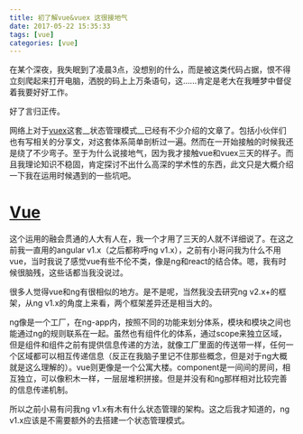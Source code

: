 ```yaml
---
title: 初了解vue&vuex 这很接地气
date: 2017-05-22 15:35:33
tags: [vue]
categories: [vue]
---
```


在某个深夜，我失眠到了凌晨3点，没想别的什么，而是被这类代码占据，恨不得立刻爬起来打开电脑，洒脱的码上上万条语句，这......肯定是老大在我睡梦中督促着我要好好工作。

好了言归正传。

网络上对于[vuex](https://vuex.vuejs.org/zh-cn/)这套__状态管理模式__已经有不少介绍的文章了。包括小伙伴们也有写相关的分享文，对这套体系简单剖析过一遍。然而在一开始接触的时候我还是绕了不少弯子。至于为什么说接地气，因为我才接触vue和vuex三天的样子。而且我理论知识不稳固，肯定探讨不出什么高深的学术性的东西，此文只是大概介绍一下我在运用时候遇到的一些坑吧。
# [Vue](https://cn.vuejs.org/)
这个运用的融会贯通的人大有人在，我一个才用了三天的人就不详细说了。在这之前我一直用的angular v1.x（之后都称呼ng v1.x），之前有小哥问我为什么不用vue，当时我说了感觉vue有些不伦不类，像是ng和react的结合体。嗯，我有时候很脑残，这些话都当我没说过。

很多人觉得vue和ng有很相似的地方。是不是呢，当然我没去研究ng v2.x+的框架，从ng v1.x的角度上来看，两个框架差异还是相当大的。

ng像是一个工厂，在ng-app内，按照不同的功能来划分体系，模块和模块之间也能通过ng的规则联系在一起。虽然也有组件化的体系，通过scope来独立区域，但是组件和组件之前有提供信息传递的方法，就像工厂里面的传送带一样，任何一个区域都可以相互传递信息（反正在我脑子里记不住那些概念，但是对于ng大概就是这么理解的）。vue则更像是一个公寓大楼。component是一间间的房间，相互独立，可以像积木一样，一层层堆积拼接。但是并没有和ng那样相对比较完善的信息传递机制。

所以之前小易有问我ng v1.x有木有什么状态管理的架构。这之后我才知道的，ng v1.x应该是不需要额外的去搭建一个状态管理模式。